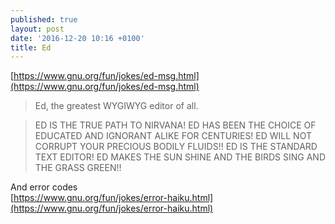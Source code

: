 ```yaml
---
published: true
layout: post
date: '2016-12-20 10:16 +0100'
title: Ed
---
```

[https://www.gnu.org/fun/jokes/ed-msg.html](https://www.gnu.org/fun/jokes/ed-msg.html)

> Ed, the greatest WYGIWYG editor of all.

> ED IS THE TRUE PATH TO NIRVANA! ED HAS BEEN THE CHOICE OF EDUCATED AND IGNORANT ALIKE FOR CENTURIES! ED WILL NOT CORRUPT YOUR PRECIOUS BODILY FLUIDS!! ED IS THE STANDARD TEXT EDITOR! ED MAKES THE SUN SHINE AND THE BIRDS SING AND THE GRASS GREEN!!

And error codes  
[https://www.gnu.org/fun/jokes/error-haiku.html](https://www.gnu.org/fun/jokes/error-haiku.html)
